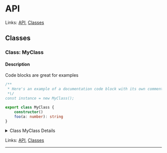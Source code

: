 # API

Links: [API](#api), [Classes](#classes)

## Classes

### Class: MyClass

#### Description

Code blocks are great for examples

```ts
/**
 * Here's an example of a documentation code block with its own comment.
 *\/
const instance = new MyClass();
```

```ts
export class MyClass {
    constructor() 
    foo(a: number): string 
}
```

<details>

<summary>Class MyClass Details</summary>

#### Class MyClass Constructor 

You can escape jsdoc tags:  \@param foo This is not a real param.

But this is real:

```ts
constructor() 
```

<details>

<summary>Class MyClass Constructor  Arguments</summary>

##### bar

a pretend real param.

##### foo

ERR_INTERNAL When it feels like it.</details>

#### Class MyClass Method foo

```ts
foo(a: number): string 
```

</details>

Links: [API](#api), [Classes](#classes)

---
